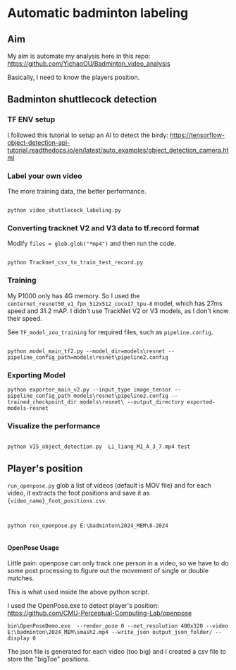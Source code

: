 # Automatic badminton labeling

## Aim

My aim is automate my analysis here in this repo: https://github.com/YichaoOU/Badminton_video_analysis

Basically, I need to know the players position.

## Badminton shuttlecock detection

### TF ENV setup 

I followed this tutorial to setup an AI to detect the birdy: https://tensorflow-object-detection-api-tutorial.readthedocs.io/en/latest/auto_examples/object_detection_camera.html

### Label your own video

The more training data, the better performance.

```

python video_shuttlecock_labeling.py

```

### Converting tracknet V2 and V3 data to tf.record format

Modify `files = glob.glob("*mp4")` and then run the code.

```

python Tracknet_csv_to_train_test_record.py

```

### Training

My P1000 only has 4G memory. So I used the `centernet_resnet50_v1_fpn_512x512_coco17_tpu-8` model, which has 27ms speed and 31.2 mAP. I didn't use TrackNet V2 or V3 models, as I don't know their speed. 

See `TF_model_zoo_training` for required files, such as `pipeline.config`. 

```

python model_main_tf2.py --model_dir=models\resnet --pipeline_config_path=models\resnet\pipeline2.config          

```          

### Exporting Model

```
python exporter_main_v2.py --input_type image_tensor --pipeline_config_path models\resnet\pipeline2.config --trained_checkpoint_dir models\resnet\ --output_directory exported-models-resnet 
```

### Visualize the performance

```

python VIS_object_detection.py  Li_liang_M1_A_3_7.mp4 test   

```


## Player's position

`run_openpose.py` glob a list of videos (default is MOV file) and for each video, it extracts the foot positions and save it as `{video_name}_foot_positions.csv`.

```


python run_openpose.py E:\badminton\2024_MEM\8-2024


```


#### OpenPose Usage

Little pain: openpose can only track one person in a video, so we have to do some post processing to figure out the movement of single or double matches.

This is what used inside the above python script.

I used the OpenPose.exe to detect player's position: https://github.com/CMU-Perceptual-Computing-Lab/openpose

`bin\OpenPoseDemo.exe  --render_pose 0 --net_resolution 400x320 --video  E:\badminton\2024_MEM\smash2.mp4 --write_json output_json_folder/ --display 0`

The json file is generated for each video (too big) and I created a csv file to store the "bigToe" positions.





